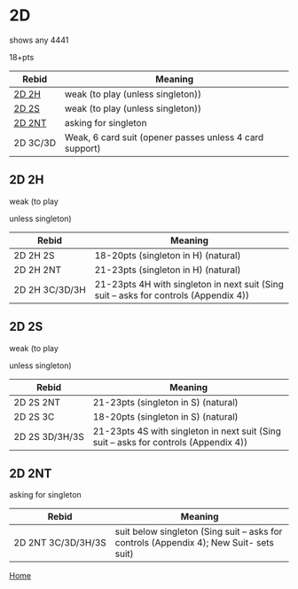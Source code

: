 # 2D

shows any 4441

18+pts

| Rebid | Meaning |
|---|---|
| [2D&nbsp;2H](#2d2h) | weak (to play (unless singleton)) |
| [2D&nbsp;2S](#2d2s) | weak (to play (unless singleton)) |
| [2D&nbsp;2NT](#2d2nt) | asking for singleton |
| 2D&nbsp;3C/3D | Weak, 6 card suit (opener passes unless 4 card support) |

## 2D&nbsp;2H

weak (to play

unless singleton)

| Rebid | Meaning |
|---|---|
| 2D&nbsp;2H&nbsp;2S | 18-20pts (singleton in H) (natural) |
| 2D&nbsp;2H&nbsp;2NT | 21-23pts (singleton in H) (natural) |
| 2D&nbsp;2H&nbsp;3C/3D/3H | 21-23pts 4H with singleton in next suit (Sing suit – asks for controls (Appendix 4)) |

## 2D&nbsp;2S

weak (to play

unless singleton)

| Rebid | Meaning |
|---|---|
| 2D&nbsp;2S&nbsp;2NT | 21-23pts (singleton in S) (natural) |
| 2D&nbsp;2S&nbsp;3C | 18-20pts (singleton in S) (natural) |
| 2D&nbsp;2S&nbsp;3D/3H/3S | 21-23pts 4S with singleton in next suit (Sing suit – asks for controls (Appendix 4)) |

## 2D&nbsp;2NT

asking for singleton

| Rebid | Meaning |
|---|---|
| 2D&nbsp;2NT&nbsp;3C/3D/3H/3S | suit below singleton (Sing suit – asks for controls (Appendix 4); New Suit- sets suit) |

[Home](../index.md)
